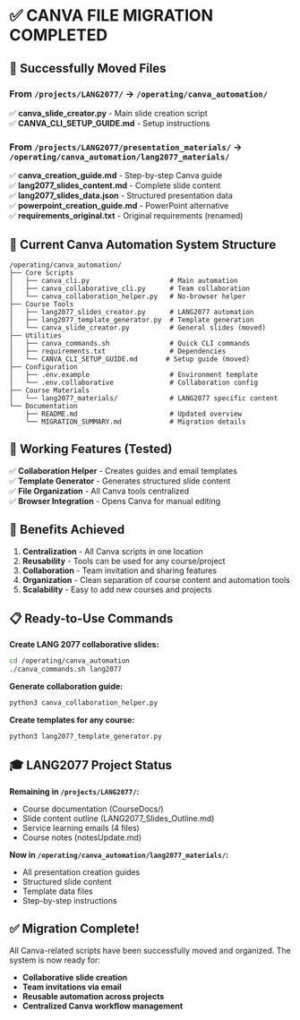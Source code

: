 # ✅ CANVA FILE MIGRATION COMPLETED

## 📁 Successfully Moved Files

### From `/projects/LANG2077/` → `/operating/canva_automation/`
✅ **canva_slide_creator.py** - Main slide creation script  
✅ **CANVA_CLI_SETUP_GUIDE.md** - Setup instructions  

### From `/projects/LANG2077/presentation_materials/` → `/operating/canva_automation/lang2077_materials/`
✅ **canva_creation_guide.md** - Step-by-step Canva guide  
✅ **lang2077_slides_content.md** - Complete slide content  
✅ **lang2077_slides_data.json** - Structured presentation data  
✅ **powerpoint_creation_guide.md** - PowerPoint alternative  
✅ **requirements_original.txt** - Original requirements (renamed)  

## 🎯 Current Canva Automation System Structure

```
/operating/canva_automation/
├── Core Scripts
│   ├── canva_cli.py                    # Main automation
│   ├── canva_collaborative_cli.py      # Team collaboration
│   └── canva_collaboration_helper.py   # No-browser helper
├── Course Tools
│   ├── lang2077_slides_creator.py      # LANG2077 automation
│   ├── lang2077_template_generator.py  # Template generation
│   └── canva_slide_creator.py          # General slides (moved)
├── Utilities
│   ├── canva_commands.sh               # Quick CLI commands
│   ├── requirements.txt                # Dependencies
│   └── CANVA_CLI_SETUP_GUIDE.md       # Setup guide (moved)
├── Configuration
│   ├── .env.example                    # Environment template
│   └── .env.collaborative              # Collaboration config
├── Course Materials
│   └── lang2077_materials/             # LANG2077 specific content
└── Documentation
    ├── README.md                       # Updated overview
    └── MIGRATION_SUMMARY.md            # Migration details
```

## 🚀 Working Features (Tested)

✅ **Collaboration Helper** - Creates guides and email templates  
✅ **Template Generator** - Generates structured slide content  
✅ **File Organization** - All Canva tools centralized  
✅ **Browser Integration** - Opens Canva for manual editing  

## 🎯 Benefits Achieved

1. **Centralization** - All Canva scripts in one location
2. **Reusability** - Tools can be used for any course/project  
3. **Collaboration** - Team invitation and sharing features
4. **Organization** - Clean separation of course content and automation tools
5. **Scalability** - Easy to add new courses and projects

## 📋 Ready-to-Use Commands

**Create LANG 2077 collaborative slides:**
```bash
cd /operating/canva_automation
./canva_commands.sh lang2077
```

**Generate collaboration guide:**
```bash
python3 canva_collaboration_helper.py
```

**Create templates for any course:**
```bash
python3 lang2077_template_generator.py
```

## 🎓 LANG2077 Project Status

**Remaining in `/projects/LANG2077/`:**
- Course documentation (CourseDocs/)
- Slide content outline (LANG2077_Slides_Outline.md)
- Service learning emails (4 files)
- Course notes (notesUpdate.md)

**Now in `/operating/canva_automation/lang2077_materials/`:**
- All presentation creation guides
- Structured slide content
- Template data files
- Step-by-step instructions

## ✅ Migration Complete!

All Canva-related scripts have been successfully moved and organized. The system is now ready for:
- **Collaborative slide creation**
- **Team invitations via email**  
- **Reusable automation across projects**
- **Centralized Canva workflow management**
